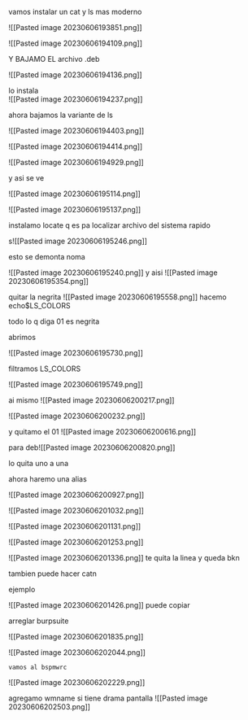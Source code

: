
vamos instalar un cat y ls mas moderno

![[Pasted image 20230606193851.png]]

![[Pasted image 20230606194109.png]]

Y BAJAMO EL archivo .deb

![[Pasted image 20230606194136.png]]

lo instala  
![[Pasted image 20230606194237.png]]



ahora bajamos la variante de ls

![[Pasted image 20230606194403.png]]

![[Pasted image 20230606194414.png]]




![[Pasted image 20230606194929.png]]



y asi se ve

![[Pasted image 20230606195114.png]]

![[Pasted image 20230606195137.png]]

instalamo locate q es pa localizar archivo del sistema rapido

s![[Pasted image 20230606195246.png]]



esto se demonta noma


![[Pasted image 20230606195240.png]]
y aisi
![[Pasted image 20230606195354.png]]

quitar la negrita
![[Pasted image 20230606195558.png]]
hacemo echo$LS_COLORS

todo lo q diga 01 es negrita

abrimos

![[Pasted image 20230606195730.png]]


filtramos LS_COLORS

![[Pasted image 20230606195749.png]]


ai mismo 
![[Pasted image 20230606200217.png]]


![[Pasted image 20230606200232.png]]

y quitamo el 01
![[Pasted image 20230606200616.png]]

para deb![[Pasted image 20230606200820.png]]

lo quita uno a una


ahora haremo una alias

![[Pasted image 20230606200927.png]]

![[Pasted image 20230606201032.png]]


![[Pasted image 20230606201131.png]]



![[Pasted image 20230606201253.png]]



![[Pasted image 20230606201336.png]]
 te quita la linea y queda bkn

tambien puede hacer catn

ejemplo

![[Pasted image 20230606201426.png]]
puede copiar


arreglar burpsuite

![[Pasted image 20230606201835.png]]



![[Pasted image 20230606202044.png]]

	vamos al bspmwrc

![[Pasted image 20230606202229.png]]


agregamo wmname
si tiene drama pantalla
![[Pasted image 20230606202503.png]]
















































































































































































































































































































































































































































































































































































































































































































































































































































































































































































































































































































































































































































































































































































































































































































































































































































































































































































































































































































































































































































